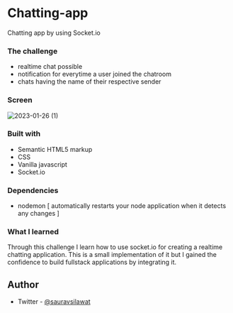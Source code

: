 <h1>Chatting-app</h1>
Chatting app by using Socket.io

### The challenge

- realtime chat possible
- notification for everytime a user joined the chatroom
- chats having the name of their respective sender

### Screen

![2023-01-26 (1)](https://user-images.githubusercontent.com/96677760/214813837-6db8c216-0a3b-404f-ac5d-28c88ed19008.png)


### Built with

- Semantic HTML5 markup
- CSS
- Vanilla javascript
- Socket.io

### Dependencies

- nodemon [ automatically restarts your node application when it detects any changes ] 


### What I learned

Through this challenge I learn how to use socket.io for creating a realtime chatting application. This is a small implementation of it but I gained the confidence to build fullstack applications by integrating it.

## Author

- Twitter - [@sauravsilawat](https://www.twitter.com/sauravsilawat)
